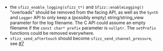 - the `sfizz_enable_logging(sfizz_t*)` and `Sfizz::enableLogging()` "overloads" should be removed from the facing API, as well as the `Synth` and `Logger` API to only keep a (possibly empty) string/string_view parameter for the log filename. The C API could assume an empty filename if the `const char* prefix` parameter is `nullptr`. The `setPrefix` functions could be removed everywhere.
- `sfizz_send_aftertouch` should become `sfizz_send_channel_pressure`, see [#7](https://github.com/sfztools/sfizz/issues/7)